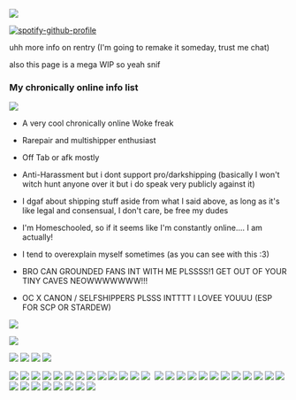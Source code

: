 ![](https://64.media.tumblr.com/424c0e16011d6fad8417908473ff7d4a/68cd1c37a80af950-7c/s400x600/650862e8656902a06763317ff2d0a96ef3db4506.gifv)





[![spotify-github-profile](https://spotify-github-profile.kittinanx.com/api/view?uid=l9ucw6st2d4ml6qkbyc9hrwfc&cover_image=true&theme=natemoo-re&show_offline=true&background_color=121212&interchange=true&bar_color=53b14f&bar_color_cover=false)](https://github.com/kittinan/spotify-github-profile)

uhh more info on rentry (I'm going to remake it someday, trust me chat) 

also this page is a mega WIP so  yeah snif 





 ### My chronically online info list 
![](https://pixelsafari.neocities.org/dividers/heartbeat2.gif)

- A very cool chronically online Woke freak 


- Rarepair and multishipper enthusiast


- Off Tab or afk mostly


- Anti-Harassment but i dont support pro/darkshipping (basically I won't witch hunt anyone over it  but i do speak very publicly against it)


- I dgaf  about shipping stuff aside from what I said above, as long as it's like legal and consensual, I don't care, be free my dudes


- I'm Homeschooled, so if it seems like I'm constantly online.... I am actually!


- I tend to overexplain myself sometimes (as you can see with this :3)
 

- BRO CAN GROUNDED FANS INT WITH ME PLSSSS!1 GET OUT OF YOUR TINY CAVES NEOWWWWWWW!!!


- OC X CANON / SELFSHIPPERS PLSSS INTTTT I LOVEE YOUUU (ESP FOR SCP OR STARDEW)


![](https://blinkiesyay.neocities.org/blinkies/pride/fuckterfs.gif)

![](https://pixelsafari.neocities.org/dividers/heartbeat.gif)


![](https://kotatsu.me/blinkies/adhdblinkie_byus.gif) ![](https://adriansblinkiecollection.neocities.org/g122.gif) ![](https://blinkiecollecti0n.neocities.org/images/genderfluidpride.gif)  ![](https://adriansblinkiecollection.neocities.org/d95.gif) 
 



![](https://adriansblinkiecollection.neocities.org/z24.gif) ![](https://64.media.tumblr.com/b399b308630e261afdd0f489134618b4/0c467a53555948f8-4a/s250x400/f24ece03242a9c2e4924b734454ae5e7daf76589.gifv) ![](https://blinkiecollecti0n.neocities.org/images/girlgeeksrule.gif) ![](https://adriansblinkiecollection.neocities.org/a14.gif) ![](https://blinkiecollecti0n.neocities.org/images/violentvideogames.gif) ![](https://blinkiecollecti0n.neocities.org/images/selfexpression.gif) ![](https://blinkiecollecti0n.neocities.org/images/escapedlabrat.gif)  ![](https://blinkiecollecti0n.neocities.org/images/transwomen.gif) ![](https://blinkiecollecti0n.neocities.org/images/translesbians.gif) ![](https://adriansblinkiecollection.neocities.org/g44.gif)  ![](https://external-media.spacehey.net/media/saUM6up2h_6XaI9oF0LMQQ99NVJQGqTiWUJOMinZUI8k=/https://blinki.es/blinkies/music/weird-al.gif) ![](https://64.media.tumblr.com/3417ef2d8c8082befe4e0197aabbce92/c0b2321bd2544c95-0e/s250x400/674a6e3e20f166a7104f1481d8c154924767d97d.gifv) ![](https://blinkiecollecti0n.neocities.org/images/dumbassatwork.gif) ![]() ![](https://file.garden/ZRd9Ymec0nPTUKfu/Blinkies/My_Blinkie_Monika) ![](https://blinkiesyay.neocities.org/blinkies/hobbies/thriftstores.gif)  ![](https://adriansblinkiecollection.neocities.org/k17.gif)  ![](https://adriansblinkiecollection.neocities.org/u10.gif) ![](https://64.media.tumblr.com/ebb5807368b97f0106ccc97d2304abc7/3de48be76ce11acf-ce/s250x400/0ce27e945c2b5f57b5dfd19dc97171b4d932dada.gifv)    ![](https://images-wixmp-ed30a86b8c4ca887773594c2.wixmp.com/f/7f07c132-6e55-4943-9bb7-dbef21458a42/dfu1755-44dea5a5-9035-47b8-b8c3-9b097a08de32.gif?token=eyJ0eXAiOiJKV1QiLCJhbGciOiJIUzI1NiJ9.eyJzdWIiOiJ1cm46YXBwOjdlMGQxODg5ODIyNjQzNzNhNWYwZDQxNWVhMGQyNmUwIiwiaXNzIjoidXJuOmFwcDo3ZTBkMTg4OTgyMjY0MzczYTVmMGQ0MTVlYTBkMjZlMCIsIm9iaiI6W1t7InBhdGgiOiJcL2ZcLzdmMDdjMTMyLTZlNTUtNDk0My05YmI3LWRiZWYyMTQ1OGE0MlwvZGZ1MTc1NS00NGRlYTVhNS05MDM1LTQ3YjgtYjhjMy05YjA5N2EwOGRlMzIuZ2lmIn1dXSwiYXVkIjpbInVybjpzZXJ2aWNlOmZpbGUuZG93bmxvYWQiXX0.0JoOJoL0Kp0M8C05ltpIfxljfBu4Ve1P7EIuN11uLqY) ![](https://adriansblinkiecollection.neocities.org/l7.gif) ![](https://i.ibb.co/MhcNk52/389259-BB-6-BEC-412-E-963-D-1-E3-BE88-D6882.gif) ![](https://adriansblinkiecollection.neocities.org/e55.gif)
![](https://i.ibb.co/k0PYSBJ/00-ED6-F85-7-B0-C-4-E8-C-9599-47-A2-D7243-CDE.gif) ![](https://i.ibb.co/99jzpW8/09-B378-B3-A7-ED-4915-98-FB-5-A59-C26-C0-BBC.gif) ![](https://64.media.tumblr.com/f988e16f3278928d73216bebb7e94cc1/c45750dc5f8c4ec4-ea/s250x400/7aab4d162bef4e15454b96b6246cde2290edcaae.gifv)     ![](https://i.ibb.co/wSQzbj3/FE3-B7-EE2-3-C3-D-4-A8-C-9953-3926-D3-DB56-C1.gif)  ![](https://adriansblinkiecollection.neocities.org/x22.gif)   ![](https://64.media.tumblr.com/7988bd4d951f2ed69ed7719f8ff1cf5d/967cc83e1fffa85d-e0/s250x400/37ee8f26ddf295ec3d5bdbc27c13beb87e07e225.gifv)  ![](https://64.media.tumblr.com/ba5aa5843dce99986946d34697f9f151/35bd9a936e30dbc5-4b/s250x400/f56841e5bd2313bd4293792a73289b48192a9a6e.gifv) ![](https://64.media.tumblr.com/41daea8225756a903581d33163655a4b/8b425cafe2972dc0-3d/s250x400/49dc0b3e8c2b131019ef8733982146a7f056b5d0.webp) ![](https://64.media.tumblr.com/3489f07a96ac4edd35d39ca99b0c5810/0806535f6372503a-4e/s250x400/08b21035cbc275e7acded4e15ef9be55fe380bab.gifv) ![](https://64.media.tumblr.com/a1b0150f0e7bf158e4e5750724390d2d/7bba08dae7e595f2-00/s250x400/f00b8c4e42e5db535e7acceb52d7e8f0fe3a49d7.gifv) ![](https://y2k.neocities.org/blinkiez/newbatch/reps2.gif) ![]()


